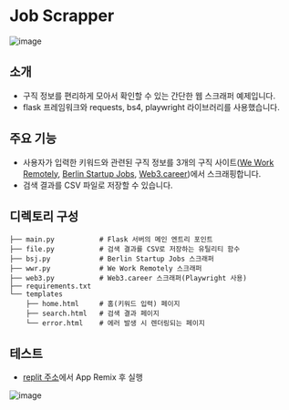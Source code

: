 # Job Scrapper

![image](https://github.com/user-attachments/assets/3f4d2b2d-4745-438b-8dd8-7b0d5993dba6)


## 소개
- 구직 정보를 편리하게 모아서 확인할 수 있는 간단한 웹 스크래퍼 예제입니다.
- flask 프레임워크와 requests, bs4, playwright 라이브러리를 사용했습니다.

## 주요 기능
- 사용자가 입력한 키워드와 관련된 구직 정보를 3개의 구직 사이트([We Work Remotely](https://weworkremotely.com/), [Berlin Startup Jobs](https://berlinstartupjobs.com/), [Web3.career](https://web3.career/))에서 스크래핑합니다.
- 검색 결과를 CSV 파일로 저장할 수 있습니다.

## 디렉토리 구성
```
├── main.py           # Flask 서버의 메인 엔트리 포인트
├── file.py           # 검색 결과를 CSV로 저장하는 유틸리티 함수
├── bsj.py            # Berlin Startup Jobs 스크래퍼
├── wwr.py            # We Work Remotely 스크래퍼
├── web3.py           # Web3.career 스크래퍼(Playwright 사용)
├── requirements.txt  
└── templates
    ├── home.html     # 홈(키워드 입력) 페이지
    ├── search.html   # 검색 결과 페이지
    └── error.html    # 에러 발생 시 렌더링되는 페이지
```

## 테스트
- [replit 주소](https://replit.com/@castellina/AjarTrainedCable#main.py)에서 App Remix 후 실행

![image](https://github.com/user-attachments/assets/1cbdd87f-99b0-4544-884e-afa786e8f0a3)
